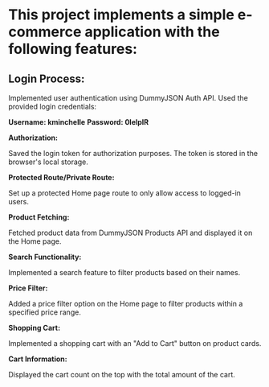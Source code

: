 # This project implements a simple e-commerce application with the following features:

## Login Process:

Implemented user authentication using DummyJSON Auth API.
Used the provided login credentials: 


**Username: kminchelle**
**Password: 0lelplR**


**Authorization:**

Saved the login token for authorization purposes. The token is stored in the browser's local storage.

**Protected Route/Private Route:**

Set up a protected Home page route to only allow access to logged-in users.

**Product Fetching:**

Fetched product data from DummyJSON Products API and displayed it on the Home page.

**Search Functionality:**

Implemented a search feature to filter products based on their names.

**Price Filter:**

Added a price filter option on the Home page to filter products within a specified price range.

**Shopping Cart:**

Implemented a shopping cart with an "Add to Cart" button on product cards.

**Cart Information:**

Displayed the cart count on the top with the total amount of the cart.
